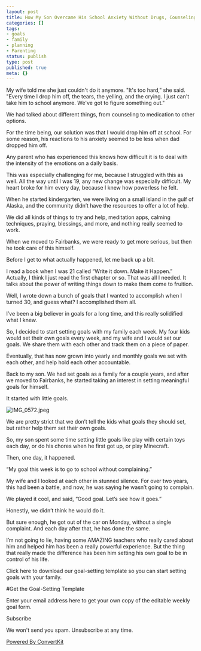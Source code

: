 ```yaml
---
layout: post
title: How My Son Overcame His School Anxiety Without Drugs, Counseling, Or Fighting.
categories: []
tags:
- goals
- family
- planning
- Parenting
status: publish
type: post
published: true
meta: {}
---
```


My wife told me she just couldn't do it anymore. "It's too hard," she said. "Every time I drop him off, the tears, the yelling, and the crying. I just can't take him to school anymore. We've got to figure something out."

We had talked about different things, from counseling to medication to other options.

For the time being, our solution was that I would drop him off at school. For some reason, his reactions to his anxiety seemed to be less when dad dropped him off.

Any parent who has experienced this knows how difficult it is to deal with the intensity of the emotions on a daily basis.

This was especially challenging for me, because I struggled with this as well. All the way until I was 19, any new change was especially difficult. My heart broke for him every day, because I knew how powerless he felt.

When he started kindergarten, we were living on a small island in the gulf of Alaska, and the community didn’t have the resources to offer a lot of help.

We did all kinds of things to try and help, meditation apps, calming techniques, praying, blessings, and more, and nothing really seemed to work.

When we moved to Fairbanks, we were ready to get more serious, but then he took care of this himself.

Before I get to what actually happened, let me back up a bit.

I read a book when I was 21 called “Write it down. Make it Happen.” Actually, I think I just read the first chapter or so. That was all I needed. It talks about the power of writing things down to make them come to fruition.

Well, I wrote down a bunch of goals that I wanted to accomplish when I turned 30, and guess what? I accomplished them all.

I’ve been a big believer in goals for a long time, and this really solidified what I knew.

So, I decided to start setting goals with my family each week. My four kids would set their own goals every week, and my wife and I would set our goals. We share them with each other and track them on a piece of paper.

Eventually, that has now grown into yearly and monthly goals we set with each other, and help hold each other accountable.

Back to my son. We had set goals as a family for a couple years, and after we moved to Fairbanks, he started taking an interest in setting meaningful goals for himself.

It started with little goals.











































  

    
  
    
![IMG_0572.jpeg](/squarespace_images/content_v1_4fffa949e4b0b4590d67b4e7_1561585926534-TTVG6QKT5A82B8PNF55O_IMG_0572.jpeg_)
  


  



We are pretty strict that we don’t tell the kids what goals they should set, but rather help them set their own goals.

So, my son spent some time setting little goals like play with certain toys each day, or do his chores when he first got up, or play Minecraft.

Then, one day, it happened.

“My goal this week is to go to school without complaining.”

My wife and I looked at each other in stunned silence. For over two years, this had been a battle, and now, he was saying he wasn’t going to complain.

We played it cool, and said, “Good goal. Let’s see how it goes.”

Honestly, we didn’t think he would do it.

But sure enough, he got out of the car on Monday, without a single complaint. And each day after that, he has done the same.

I’m not going to lie, having some AMAZING teachers who really cared about him and helped him has been a really powerful experience. But the thing that really made the difference has been him setting his own goal to be in control of his life.

Click here to download our goal-setting template so you can start setting goals with your family.



#Get the Goal-Setting Template

Enter your email address here to get your own copy of the editable weekly goal form.

Subscribe

We won't send you spam. Unsubscribe at any time.

[Powered By ConvertKit](https://convertkit.com/?utm_source=dynamic&utm_medium=referral&utm_campaign=poweredby&utm_content=form)
